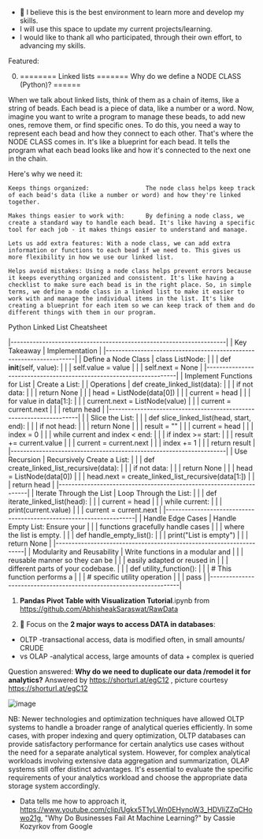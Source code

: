 - 👋 I believe this is the best environment to learn more and develop my skills.
- I will use this space to update my current projects/learning.
- I would like to thank all who participated, through their own effort, to advancing my skills.



Featured:

0. ========    Linked lists      =======    Why do we define a NODE CLASS (Python)? ======
   
When we talk about linked lists, think of them as a chain of items, like a string of beads. Each bead is a piece of data, like a number or a word. Now, imagine you want to write a program to manage these beads, to add new ones, remove them, or find specific ones. To do this, you need a way to represent each bead and how they connect to each other. That's where the NODE CLASS comes in. It's like a blueprint for each bead. It tells the program what each bead looks like and how it's connected to the next one in the chain.

Here's why we need it:

    Keeps things organized:                The node class helps keep track of each bead's data (like a number or word) and how they're linked together.

    Makes things easier to work with:      By defining a node class, we create a standard way to handle each bead. It's like having a specific tool for each job - it makes things easier to understand and manage.

    Lets us add extra features: With a node class, we can add extra information or functions to each bead if we need to. This gives us more flexibility in how we use our linked list.

    Helps avoid mistakes: Using a node class helps prevent errors because it keeps everything organized and consistent. It's like having a checklist to make sure each bead is in the right place. So, in simple terms, we define a node class in a linked list to make it easier to work with and manage the individual items in the list. It's like creating a blueprint for each item so we can keep track of them and do different things with them in our program.

Python Linked List Cheatsheet

|--------------------------------------------------------------------|
| Key Takeaway                 | Implementation                      |
|--------------------------------------------------------------------|
| Define a Node Class          | class ListNode:                     |
|                              |     def __init__(self, value):      |
|                              |         self.value = value          |
|                              |         self.next = None            |
|--------------------------------------------------------------------|
| Implement Functions for List | Create a List:                      |
| Operations                   | def create_linked_list(data):       |
|                              |     if not data:                    |
|                              |         return None                |
|                              |     head = ListNode(data[0])       |
|                              |     current = head                 |
|                              |     for value in data[1:]:         |
|                              |         current.next = ListNode(value) |
|                              |         current = current.next     |
|                              |     return head                    |
|--------------------------------------------------------------------|
|                               | Slice the List:                     |
|                               | def slice_linked_list(head, start, end): |
|                               |     if not head:                    |
|                               |         return None                |
|                               |     result = ""                    |
|                               |     current = head                 |
|                               |     index = 0                      |
|                               |     while current and index < end: |
|                               |         if index >= start:         |
|                               |             result += current.value |
|                               |         current = current.next     |
|                               |         index += 1                 |
|                               |     return result                  |
|--------------------------------------------------------------------|
| Use Recursion                | Recursively Create a List:         |
|                              | def create_linked_list_recursive(data): |
|                              |     if not data:                    |
|                              |         return None                |
|                              |     head = ListNode(data[0])       |
|                              |     head.next = create_linked_list_recursive(data[1:]) |
|                              |     return head                    |
|--------------------------------------------------------------------|
| Iterate Through the List     | Loop Through the List:             |
|                              | def iterate_linked_list(head):     |
|                              |     current = head                 |
|                              |     while current:                 |
|                              |         print(current.value)       |
|                              |         current = current.next     |
|--------------------------------------------------------------------|
| Handle Edge Cases            | Handle Empty List: Ensure your     |
|                              | functions gracefully handle cases  |
|                              | where the list is empty.           |
|                              | def handle_empty_list():           |
|                              |     print("List is empty")         |
|                              |     return None                    |
|--------------------------------------------------------------------|
| Modularity and Reusability   | Write functions in a modular and   |
|                              | reusable manner so they can be     |
|                              | easily adapted or reused in        |
|                              | different parts of your codebase.  |
|                              | def utility_function():            |
|                              |     # This function performs a     |
|                              |     # specific utility operation   |
|                              |     pass                            |
|--------------------------------------------------------------------|


1. **Pandas Pivot Table with Visualization Tutorial**.ipynb   from  https://github.com/AbhisheakSaraswat/RawData

 
2. 👀 Focus on the **2 major ways to access DATA in databases**: 
- OLTP -transactional access, data is modified often, in small amounts/ CRUDE
- vs OLAP -analytical access, large amounts of data + complex is queried

 Question answered:  **Why do we need to duplicate our data /remodel it for analytics?**
 Answered by https://shorturl.at/egC12 , picture courtesy https://shorturl.at/egC12
 
 ![image](https://github.com/ormigi/ormigi/assets/87470616/06311aef-407b-4094-a707-ce174cccb164)

NB:   Newer technologies and optimization techniques have allowed OLTP systems to handle a broader range of analytical queries efficiently. In some cases, with proper indexing and query optimization, OLTP databases can provide satisfactory performance for certain analytics use cases without the need for a separate analytical system. However, for complex analytical workloads involving extensive data aggregation and summarization, OLAP systems still offer distinct advantages. It's essential to evaluate the specific requirements of your analytics workload and choose the appropriate data storage system accordingly.



- Data tells me how to approach it, https://www.youtube.com/clip/Ugkx5T1yLWn0EHynoW3_HDVliZZqCHowo21g, "Why Do Businesses Fail At Machine Learning?" by Cassie Kozyrkov from Google


<!---
ormigi/ormigi is a ✨ special ✨ repository because its `README.md` (this file) appears on your GitHub profile.
You can click the Preview link to take a look at your changes.
--->
